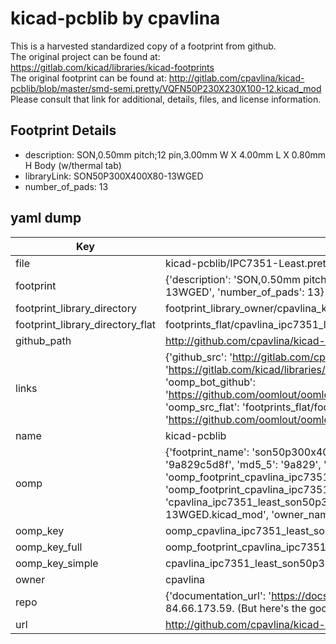 # kicad-pcblib by cpavlina  
This is a harvested standardized copy of a footprint from github.  
The original project can be found at:  
https://gitlab.com/kicad/libraries/kicad-footprints  
The original footprint can be found at:
http://gitlab.com/cpavlina/kicad-pcblib/blob/master/smd-semi.pretty/VQFN50P230X230X100-12.kicad_mod
Please consult that link for additional, details, files, and license information.  
## Footprint Details
* description: SON,0.50mm pitch;12 pin,3.00mm W X 4.00mm L X 0.80mm H Body (w/thermal tab)  
* libraryLink: SON50P300X400X80-13WGED  
* number_of_pads: 13  
## yaml dump  
| Key | Value |  
| --- | --- |  
| file | kicad-pcblib/IPC7351-Least.pretty/SON50P300X400X80-13WGED.kicad_mod |  
| footprint | {'description': 'SON,0.50mm pitch;12 pin,3.00mm W X 4.00mm L X 0.80mm H Body (w/thermal tab)', 'libraryLink': 'SON50P300X400X80-13WGED', 'number_of_pads': 13} |  
| footprint_library_directory | footprint_library_owner/cpavlina_kicad-pcblib |  
| footprint_library_directory_flat | footprints_flat/cpavlina_ipc7351_least_son50p300x400x80_13wged/working |  
| github_path | http://github.com/cpavlina/kicad-pcblib/blob/master/IPC7351-Least.pretty/SON50P300X400X80-13WGED.kicad_mod |  
| links | {'github_src': 'http://gitlab.com/cpavlina/kicad-pcblib/blob/master/smd-semi.pretty/VQFN50P230X230X100-12.kicad_mod', 'github_src_repo': 'https://gitlab.com/kicad/libraries/kicad-footprints', 'oomp_bot': 'footprints/cpavlina_ipc7351_least_son50p300x400x80_13wged/working', 'oomp_bot_github': 'https://github.com/oomlout/oomlout_oomp_footprint_bot/tree/main/footprints/cpavlina_ipc7351_least_son50p300x400x80_13wged/working', 'oomp_src_flat': 'footprints_flat/footprints_flat/cpavlina_ipc7351_least_son50p300x400x80_13wged/working', 'oomp_src_flat_github': 'https://github.com/oomlout/oomlout_oomp_footprint_src/tree/main/footprints_flat/cpavlina_ipc7351_least_son50p300x400x80_13wged/working'} |  
| name | kicad-pcblib |  
| oomp | {'footprint_name': 'son50p300x400x80_13wged', 'library_name': 'ipc7351_least', 'md5': '9a829c5d8f78a2dee2be0b06b0828886', 'md5_10': '9a829c5d8f', 'md5_5': '9a829', 'md5_6': '9a829c', 'oomp_key': 'oomp_cpavlina_ipc7351_least_son50p300x400x80_13wged', 'oomp_key_extra': 'oomp_footprint_cpavlina_ipc7351_least_son50p300x400x80_13wged', 'oomp_key_full': 'oomp_footprint_cpavlina_ipc7351_least_son50p300x400x80_13wged_9a829c', 'oomp_key_simple': 'cpavlina_ipc7351_least_son50p300x400x80_13wged', 'original_filename': 'kicad-pcblib/IPC7351-Least.pretty/SON50P300X400X80-13WGED.kicad_mod', 'owner_name': 'cpavlina'} |  
| oomp_key | oomp_cpavlina_ipc7351_least_son50p300x400x80_13wged |  
| oomp_key_full | oomp_footprint_cpavlina_ipc7351_least_son50p300x400x80_13wged |  
| oomp_key_simple | cpavlina_ipc7351_least_son50p300x400x80_13wged |  
| owner | cpavlina |  
| repo | {'documentation_url': 'https://docs.github.com/rest/overview/resources-in-the-rest-api#rate-limiting', 'message': "API rate limit exceeded for 84.66.173.59. (But here's the good news: Authenticated requests get a higher rate limit. Check out the documentation for more details.)"} |  
| url | http://github.com/cpavlina/kicad-pcblib |  


